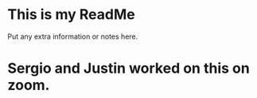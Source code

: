 # This is my ReadMe
Put any extra information or notes here.



# Sergio and Justin worked on this on zoom. 
